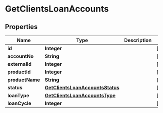 

# GetClientsLoanAccounts

## Properties

Name | Type | Description | Notes
------------ | ------------- | ------------- | -------------
**id** | **Integer** |  |  [optional]
**accountNo** | **String** |  |  [optional]
**externalId** | **Integer** |  |  [optional]
**productId** | **Integer** |  |  [optional]
**productName** | **String** |  |  [optional]
**status** | [**GetClientsLoanAccountsStatus**](GetClientsLoanAccountsStatus.md) |  |  [optional]
**loanType** | [**GetClientsLoanAccountsType**](GetClientsLoanAccountsType.md) |  |  [optional]
**loanCycle** | **Integer** |  |  [optional]



